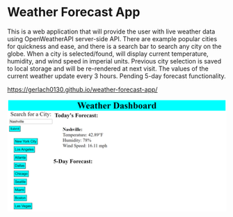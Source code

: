 # Weather Forecast App

This is a web application that will provide the user with live weather data using OpenWeatherAPI server-side API.
There are example popular cities for quickness and ease, and there is a search bar to search any city on the globe.
When a city is selected/found, will display current temperature, humidity, and wind speed in imperial units.
Previous city selection is saved to local storage and will be re-rendered at next visit.
The values of the current weather update every 3 hours. Pending 5-day forecast functionality.

https://gerlach0130.github.io/weather-forecast-app/

![Alt text](weatherdashboard.png)
